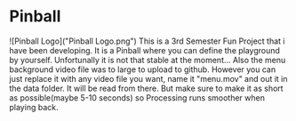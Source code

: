 # Pinball
![Pinball Logo]("Pinball Logo.png")
This is a 3rd Semester Fun Project that i have been developing. It is a Pinball where you can define the playground by yourself. Unfortunally it is not that stable at the moment...
Also the menu background video file was to large to upload to github. However you can just replace it with any video file you want, name it "menu.mov" and out it in the
data folder. It will be read from there. But make sure to make it as short as possible(maybe 5-10 seconds) so Processing runs smoother when playing back.
